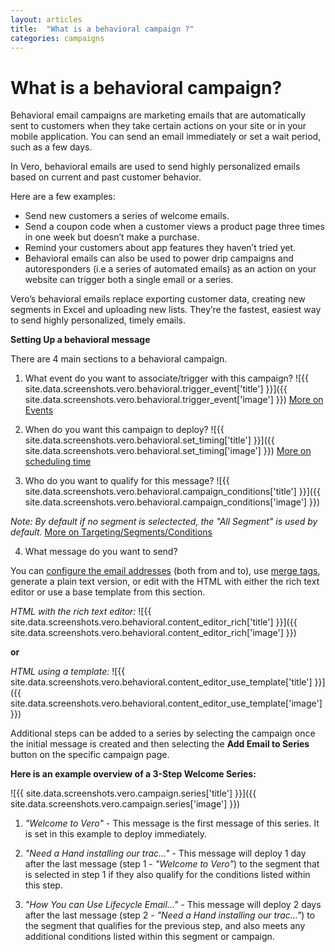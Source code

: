 ```yaml
---
layout: articles
title:  "What is a behavioral campaign ?"
categories: campaigns
---
```


# What is a behavioral campaign?

Behavioral email campaigns are marketing emails that are automatically sent to customers when they take certain actions on your site or in your mobile application. You can send an email immediately or set a wait period, such as a few days.

In Vero, behavioral emails are used to send highly personalized emails based on current and past customer behavior.

Here are a few examples:

- Send new customers a series of welcome emails.
- Send a coupon code when a customer views a product page three times in one week but doesn’t make a purchase.
- Remind your customers about app features they haven’t tried yet.
- Behavioral emails can also be used to power drip campaigns and autoresponders (i.e a series of automated emails) as an action on your website can trigger both a single email or a series.

Vero’s behavioral emails replace exporting customer data, creating new segments in Excel and uploading new lists. They’re the fastest, easiest way to send highly personalized, timely emails.


**Setting Up a behavioral message**

There are 4 main sections to a behavioral campaign.


1. What event do you want to associate/trigger with this campaign?
![{{ site.data.screenshots.vero.behavioral.trigger_event['title'] }}]({{ site.data.screenshots.vero.behavioral.trigger_event['image'] }}) 
[More on Events](/articles/what-are-events.html)

2. When do you want this campaign to deploy?
![{{ site.data.screenshots.vero.behavioral.set_timing['title'] }}]({{ site.data.screenshots.vero.behavioral.set_timing['image'] }}) 
[More on scheduling time](/articles/scheduling-timing.html)

3. Who do you want to qualify for this message?
![{{ site.data.screenshots.vero.behavioral.campaign_conditions['title'] }}]({{ site.data.screenshots.vero.behavioral.campaign_conditions['image'] }}) 

*Note: By default if no segment is selectected, the "All Segment" is used by default.*
[More on Targeting/Segments/Conditions](/articles/create-a-segment.html)

4. What message do you want to send?

You can [configure the email addresses](/articles/adding-to-and-from-email-addresses.html) (both from and to), use [merge tags](/articles/inserting-merge-tags-using-liquid-in-my-emails.html), generate a plain text version, or edit with the HTML with either the rich text editor or use a base template from this section.

*HTML with the rich text editor:*
![{{ site.data.screenshots.vero.behavioral.content_editor_rich['title'] }}]({{ site.data.screenshots.vero.behavioral.content_editor_rich['image'] }}) 

**or**

*HTML using a template:*
![{{ site.data.screenshots.vero.behavioral.content_editor_use_template['title'] }}]({{ site.data.screenshots.vero.behavioral.content_editor_use_template['image'] }}) 


Additional steps can be added to a series by selecting the campaign once the initial message is created and then selecting the **Add Email to Series** button on the specific campaign page.


**Here is an example overview of a 3-Step Welcome Series:**

![{{ site.data.screenshots.vero.campaign.series['title'] }}]({{ site.data.screenshots.vero.campaign.series['image'] }})

1. *"Welcome to Vero"* -
This message is the first message of this series.  It is set in this example to deploy immediately.  

2. *"Need a Hand installing our trac..."* -
This message will deploy 1 day after the last message (step 1 - *"Welcome to Vero"*) to the segment that is selected in step 1 if they also qualify for the conditions listed within this step.

3. *"How You can Use Lifecycle Email..."* -
This message will deploy 2 days after the last message (step 2 - *"Need a Hand installing our trac..."*) to the segment that qualifies for the previous step, and also meets any additional conditions listed within this segment or campaign.
